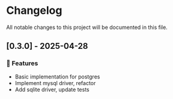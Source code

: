 # Changelog

All notable changes to this project will be documented in this file.

## [0.3.0] - 2025-04-28

### 🚀 Features

- Basic implementation for postgres
- Implement mysql driver, refactor
- Add sqlite driver, update tests

<!-- generated by git-cliff -->
